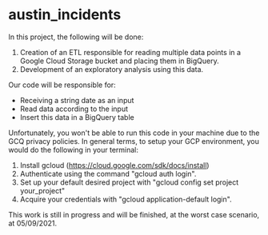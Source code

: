 # austin_incidents
In this project, the following will be done:

1. Creation of an ETL responsible for reading multiple data points in a Google Cloud Storage bucket and placing them in BigQuery.
2. Development of an exploratory analysis using this data.

Our code will be responsible for:
- Receiving a string date as an input
- Read data according to the input
- Insert this data in a BigQuery table

Unfortunately, you won't be able to run this code in your machine due to the GCQ privacy policies. 
In general terms, to setup your GCP environment, you would do the following in your terminal:

1. Install gcloud (https://cloud.google.com/sdk/docs/install)
2. Authenticate using the command "gcloud auth login".
3. Set up your default desired project with "gcloud config set project your_project"
4. Acquire your credentials with "gcloud application-default login".

This work is still in progress and will be finished, at the worst case scenario, at 05/09/2021.
